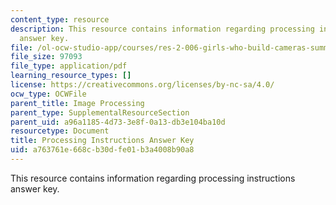 ```yaml
---
content_type: resource
description: This resource contains information regarding processing instructions
  answer key.
file: /ol-ocw-studio-app/courses/res-2-006-girls-who-build-cameras-summer-2016/a763761e668cb30dfe01b3a4008b90a8_MITRES_2_006SUM16_Answers.pdf
file_size: 97093
file_type: application/pdf
learning_resource_types: []
license: https://creativecommons.org/licenses/by-nc-sa/4.0/
ocw_type: OCWFile
parent_title: Image Processing
parent_type: SupplementalResourceSection
parent_uid: a96a1185-4d73-3e8f-0a13-db3e104ba10d
resourcetype: Document
title: Processing Instructions Answer Key
uid: a763761e-668c-b30d-fe01-b3a4008b90a8
---
```

This resource contains information regarding processing instructions answer key.